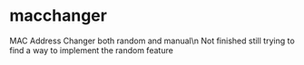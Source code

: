 # macchanger
MAC Address Changer both random and manual\n
Not finished still trying to find a way to implement the random feature
